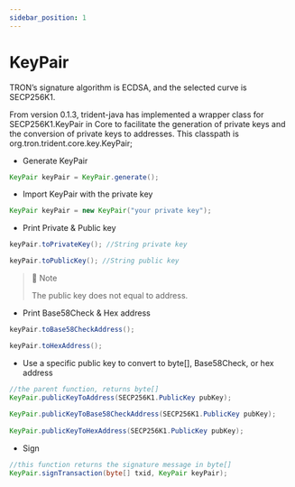 ```yaml
---
sidebar_position: 1
---
```


# KeyPair


TRON’s signature algorithm is ECDSA, and the selected curve is SECP256K1.

From version 0.1.3, trident-java has implemented a wrapper class for SECP256K1.KeyPair in Core to facilitate the generation of private keys and the conversion of private keys to addresses. This classpath is org.tron.trident.core.key.KeyPair;

- Generate KeyPair

```java
KeyPair keyPair = KeyPair.generate();
```

- Import KeyPair with the private key

```java
KeyPair keyPair = new KeyPair("your private key");
```

- Print Private & Public key

```java
keyPair.toPrivateKey(); //String private key

keyPair.toPublicKey(); //String public key
```

> 🚧 Note
> 
> The public key does not equal to address.

- Print Base58Check & Hex address

```java
keyPair.toBase58CheckAddress();

keyPair.toHexAddress();
```

- Use a specific public key to convert to byte\[], Base58Check, or hex address

```java
//the parent function, returns byte[]
KeyPair.publicKeyToAddress(SECP256K1.PublicKey pubKey); 
  
KeyPair.publicKeyToBase58CheckAddress(SECP256K1.PublicKey pubKey);
  
KeyPair.publicKeyToHexAddress(SECP256K1.PublicKey pubKey);
```

- Sign

```java
//this function returns the signature message in byte[]
KeyPair.signTransaction(byte[] txid, KeyPair keyPair);
```